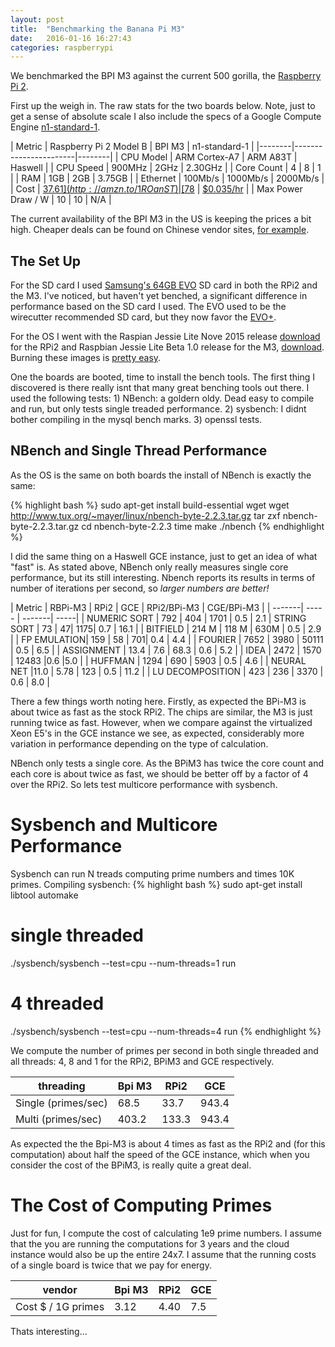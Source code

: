 ```yaml
---
layout: post
title:  "Benchmarking the Banana Pi M3"
date:   2016-01-16 16:27:43
categories: raspberrypi
---
```


We benchmarked the BPI M3 against the current 500 gorilla, the [Raspberry Pi 2](https://www.raspberrypi.org/products/raspberry-pi-2-model-b/). 

First up the weigh in. The raw stats for the two boards below. Note, just to get a sense of absolute scale I also include the specs of a Google Compute Engine [n1-standard-1](https://cloud.google.com/compute/docs/machine-types).

| Metric | Raspberry Pi 2 Model B | BPI M3 | n1-standard-1 |
|--------|-----------------------|--------|
| CPU Model  |  ARM Cortex-A7 | ARM A83T |  Haswell | 
| CPU Speed  |  900MHz | 2GHz | 2.30GHz |
| Core Count |  4  | 8 | 1 |
| RAM        |  1GB | 2GB | 3.75GB |
| Ethernet   | 100Mb/s | 1000Mb/s |  2000Mb/s |
| Cost  | [$37.61](http://amzn.to/1ROanST) | [$78](http://amzn.to/1ROaCNA) | [$0.035/hr](https://cloud.google.com/compute/pricing) | 
| Max Power Draw / W | 10 | 10 |  N/A | 


The current availability of the BPI M3 in the US is keeping the prices a bit high. Cheaper deals can be found on Chinese vendor sites, [for example](http://www.aliexpress.com/store/product/2GB-of-RAM-Octa-Core-BPI-M3-Banana-Pi-M3-Single-board-computer-development-board-with/302756_32532101730.html). 

## The Set Up

For the SD card I used [Samsung's 64GB EVO](http://amzn.to/1n1R38S) SD card in both the RPi2 and the M3. I've noticed, but haven't yet benched, a significant difference in performance based on the SD card I used. The EVO used to be the wirecutter recommended SD card, but they now favor the [EVO+](http://thewirecutter.com/reviews/best-microsd-card/). 

For the OS I went with the Raspian Jessie Lite Nove 2015 release [download](https://www.raspberrypi.org/downloads/raspbian/) for the RPi2 and Raspbian Jessie Lite Beta 1.0 release for the M3, [download](http://www.bananapi.com/index.php/download?layout=edit&id=90). Burning these images is [pretty easy](https://www.raspberrypi.org/documentation/installation/installing-images/).

One the boards are booted, time to install the bench tools. The first thing I discovered is there really isnt that many great benching tools out there. I used the following tests:
     1) NBench: a goldern oldy. Dead easy to compile and run, but only tests single treaded performance. 
     2) sysbench: I didnt bother compiling in the mysql bench marks.
     3) openssl tests. 

## NBench and Single Thread Performance

As the OS is the same on both boards the install of NBench is exactly the same:

{% highlight bash %}
sudo apt-get install build-essential wget
wget http://www.tux.org/~mayer/linux/nbench-byte-2.2.3.tar.gz
tar zxf nbench-byte-2.2.3.tar.gz
cd nbench-byte-2.2.3
time make
./nbench
{% endhighlight %}

I did the same thing on a Haswell GCE instance, just to get an idea of what "fast" is. As stated above, NBench only really measures single core performance, but its still interesting. Nbench reports its results in terms of number of iterations per second, so *larger numbers are better!*

| Metric | RBPi-M3  | RPi2 | GCE | RPi2/BPi-M3 | CGE/BPi-M3 | 
| -------| ----- | -------| -----|
| NUMERIC SORT | 792	 | 404	| 1701	| 0.5 |	2.1
| STRING SORT |	73	| 47| 	1175| 	0.7	| 16.1 |
| BITFIELD	| 214 M	| 118 M	| 630M	| 0.5	| 2.9 |
| FP EMULATION|	159	| 58	| 701| 0.4	| 4.4 |
| FOURIER |	7652	| 3980	| 50111	| 0.5	| 6.5 | 
| ASSIGNMENT	| 13.4	| 7.6	| 68.3	| 0.6	| 5.2 |
| IDEA	| 2472	| 1570	| 12483	|0.6	|5.0 |
| HUFFMAN	| 1294	| 690	| 5903	| 0.5	| 4.6 |
| NEURAL NET |11.0 | 5.78 | 123	| 0.5	| 11.2 |
| LU DECOMPOSITION	| 423 |	236	| 3370 | 0.6 | 8.0 |


There a few things worth noting here. Firstly, as expected the BPi-M3 is about twice as fast as the stock RPi2. The chips are similar, the M3 is just running twice as fast. However, when we compare against the virtualized Xeon E5's in the GCE instance we see, as expected, considerably more variation in performance depending on the type of calculation. 

NBench only tests a single core. As the BPiM3 has twice the core count and each core is about twice as fast, we should be better off by a factor of 4 over the RPi2. So lets test multicore performance with sysbench.

# Sysbench and Multicore Performance 

Sysbench can run N treads computing prime numbers and times 10K primes. Compiling sysbench:
{% highlight bash %}
sudo apt-get install libtool automake
# single threaded
./sysbench/sysbench  --test=cpu --num-threads=1 run
# 4 threaded
./sysbench/sysbench  --test=cpu --num-threads=4 run
{% endhighlight %}

We compute the number of primes per second in both single threaded and all threads: 4, 8 and 1 for the RPi2, BPiM3 and GCE respectively.

| threading | Bpi M3 | RPi2 | GCE | 
|-----------|---------|------|-----|
| Single (primes/sec) |68.5	 | 33.7	| 943.4 | 
| Multi (primes/sec) | 403.2 | 133.3 | 943.4 | 

As expected the the Bpi-M3 is about 4 times as fast as the RPi2 and (for this computation) about half the speed of the GCE instance, which when you consider the cost of the BPiM3, is really quite a great deal. 

# The Cost of Computing Primes

Just for fun, I compute the cost of calculating 1e9 prime numbers. I assume that the you are running the computations for 3 years and the cloud instance would also be up the entire 24x7. I assume that the running costs of a single board is twice that we pay for energy.

| vendor | Bpi M3 | RPi2 | GCE | 
|-----------|---------|------|-----| 
| Cost $ / 1G primes | 3.12	 | 4.40	| 7.5  |

Thats interesting...

